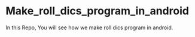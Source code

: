 # Make_roll_dics_program_in_android
In this Repo, You will see how we make roll dics program in android.
